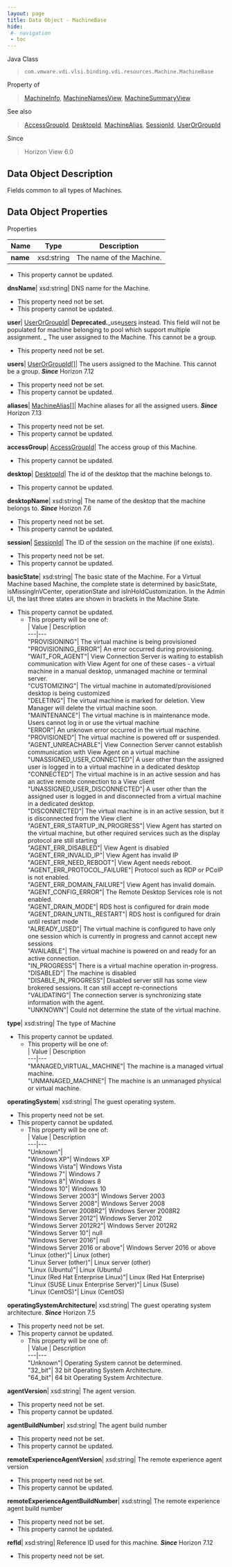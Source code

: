 ```yaml
---
layout: page
title: Data Object - MachineBase
hide:
 #- navigation
 - toc
---
```






Java Class  
> `com.vmware.vdi.vlsi.binding.vdi.resources.Machine.MachineBase`

Property of  
> [MachineInfo](vdi.resources.Machine.MachineInfo.md#field_detail), [MachineNamesView](vdi.resources.Machine.MachineNamesView.md#field_detail), [MachineSummaryView](vdi.resources.Machine.MachineSummaryView.md#field_detail)

See also  
> [AccessGroupId](vdi.entity.AccessGroupId.md), [DesktopId](vdi.entity.DesktopId.md), [MachineAlias](vdi.resources.Machine.MachineAlias.md), [SessionId](vdi.entity.SessionId.md), [UserOrGroupId](vdi.entity.UserOrGroupId.md)

Since  
> Horizon View 6.0


## Data Object Description 

Fields common to all types of Machines. 

## Data Object Properties

Properties

Name |  Type |  Description   
---|---|---  
**name**|  xsd:string|  The name of the Machine.   


* This property cannot be updated.

  
**dnsName**|  xsd:string|  DNS name for the Machine.   


* This property need not be set.
* This property cannot be updated.

  
**user**| [UserOrGroupId](vdi.entity.UserOrGroupId.md)| **Deprecated.**_use[users](vdi.resources.Machine.MachineBase.md#users) instead. This field will not be populated for machine belonging to pool which support multiple assignment. _ The user assigned to the Machine. This cannot be a group.  
  


* This property need not be set.

  
**users**| [UserOrGroupId[]](vdi.entity.UserOrGroupId.md)|  The users assigned to the Machine. This cannot be a group.  **_Since_** Horizon 7.12  


* This property need not be set.
* This property cannot be updated.

  
**aliases**| [MachineAlias[]](vdi.resources.Machine.MachineAlias.md)|  Machine aliases for all the assigned users.  **_Since_** Horizon 7.13  


* This property need not be set.
* This property cannot be updated.

  
**accessGroup**| [AccessGroupId](vdi.entity.AccessGroupId.md)|  The access group of this Machine.   


* This property cannot be updated.

  
**desktop**| [DesktopId](vdi.entity.DesktopId.md)|  The id of the desktop that the machine belongs to.   


* This property cannot be updated.

  
**desktopName**|  xsd:string|  The name of the desktop that the machine belongs to.  **_Since_** Horizon 7.6  


* This property need not be set.
* This property cannot be updated.

  
**session**| [SessionId](vdi.entity.SessionId.md)|  The ID of the session on the machine (if one exists).   


* This property need not be set.
* This property cannot be updated.

  
**basicState**|  xsd:string|  The basic state of the Machine. For a Virtual Machine based Machine, the complete state is determined by basicState, isMissingInVCenter, operationState and isInHoldCustomization. In the Admin UI, the last three states are shown in brackets in the Machine State.   


* This property cannot be updated.
  * This property will be one of:  
|  Value |  Description   
---|---  
"PROVISIONING"| The virtual machine is being provisioned  
"PROVISIONING_ERROR"| An error occurred during provisioning.  
"WAIT_FOR_AGENT"| View Connection Server is waiting to establish communication with View Agent for one of these cases - a virtual machine in a manual desktop, unmanaged machine or terminal server.  
"CUSTOMIZING"| The virtual machine in automated/provisioned desktop is being customized  
"DELETING"| The virtual machine is marked for deletion. View Manager will delete the virtual machine soon.  
"MAINTENANCE"| The virtual machine is in maintenance mode. Users cannot log in or use the virtual machine  
"ERROR"| An unknown error occurred in the virtual machine.  
"PROVISIONED"| The virtual machine is powered off or suspended.  
"AGENT_UNREACHABLE"| View Connection Server cannot establish communication with View Agent on a virtual machine  
"UNASSIGNED_USER_CONNECTED"| A user other than the assigned user is logged in to a virtual machine in a dedicated desktop  
"CONNECTED"| The virtual machine is in an active session and has an active remote connection to a View client  
"UNASSIGNED_USER_DISCONNECTED"| A user other than the assigned user is logged in and disconnected from a virtual machine in a dedicated desktop.  
"DISCONNECTED"| The virtual machine is in an active session, but it is disconnected from the View client  
"AGENT_ERR_STARTUP_IN_PROGRESS"| View Agent has started on the virtual machine, but other required services such as the display protocol are still starting  
"AGENT_ERR_DISABLED"| View Agent is disabled  
"AGENT_ERR_INVALID_IP"| View Agent has invalid IP  
"AGENT_ERR_NEED_REBOOT"| View Agent needs reboot.  
"AGENT_ERR_PROTOCOL_FAILURE"| Protocol such as RDP or PCoIP is not enabled.  
"AGENT_ERR_DOMAIN_FAILURE"| View Agent has invalid domain.  
"AGENT_CONFIG_ERROR"| The Remote Desktop Services role is not enabled.  
"AGENT_DRAIN_MODE"| RDS host is configured for drain mode  
"AGENT_DRAIN_UNTIL_RESTART"| RDS host is configured for drain until restart mode  
"ALREADY_USED"| The virtual machine is configured to have only one session which is currently in progress and cannot accept new sessions  
"AVAILABLE"| The virtual machine is powered on and ready for an active connection.  
"IN_PROGRESS"| There is a virtual machine operation in-progress.  
"DISABLED"| The machine is disabled  
"DISABLE_IN_PROGRESS"| Disabled server still has some view brokered sessions. It can still accept re-connections  
"VALIDATING"| The connection server is synchronizing state information with the agent.  
"UNKNOWN"| Could not determine the state of the virtual machine.  

  
**type**|  xsd:string|  The type of Machine   


* This property cannot be updated.
  * This property will be one of:  
|  Value |  Description   
---|---  
"MANAGED_VIRTUAL_MACHINE"| The machine is a managed virtual machine.  
"UNMANAGED_MACHINE"| The machine is an unmanaged physical or virtual machine.  

  
**operatingSystem**|  xsd:string|  The guest operating system.   


* This property need not be set.
* This property cannot be updated.
  * This property will be one of:  
|  Value |  Description   
---|---  
"Unknown"|   
"Windows XP"| Windows XP  
"Windows Vista"| Windows Vista  
"Windows 7"| Windows 7  
"Windows 8"| Windows 8  
"Windows 10"| Windows 10  
"Windows Server 2003"| Windows Server 2003  
"Windows Server 2008"| Windows Server 2008  
"Windows Server 2008R2"| Windows Server 2008R2  
"Windows Server 2012"| Windows Server 2012  
"Windows Server 2012R2"| Windows Server 2012R2  
"Windows Server 10"| null  
"Windows Server 2016"| null  
"Windows Server 2016 or above"| Windows Server 2016 or above  
"Linux (other)"| Linux (other)  
"Linux Server (other)"| Linux server (other)  
"Linux (Ubuntu)"| Linux (Ubuntu)  
"Linux (Red Hat Enterprise Linux)"| Linux (Red Hat Enterprise)  
"Linux (SUSE Linux Enterprise Server)"| Linux (Suse)  
"Linux (CentOS)"| Linux (CentOS)  

  
**operatingSystemArchitecture**|  xsd:string|  The guest operating system architecture.  **_Since_** Horizon 7.5  


* This property need not be set.
* This property cannot be updated.
  * This property will be one of:  
|  Value |  Description   
---|---  
"Unknown"| Operating System cannot be determined.  
"32_bit"| 32 bit Operating System Architecture.  
"64_bit"| 64 bit Operating System Architecture.  

  
**agentVersion**|  xsd:string|  The agent version.   


* This property need not be set.
* This property cannot be updated.

  
**agentBuildNumber**|  xsd:string|  The agent build number   


* This property need not be set.
* This property cannot be updated.

  
**remoteExperienceAgentVersion**|  xsd:string|  The remote experience agent version   


* This property need not be set.
* This property cannot be updated.

  
**remoteExperienceAgentBuildNumber**|  xsd:string|  The remote experience agent build number   


* This property need not be set.
* This property cannot be updated.

  
**refId**|  xsd:string|  Reference ID used for this machine.  **_Since_** Horizon 7.12  


* This property need not be set.

  
  
  
  
  
  
